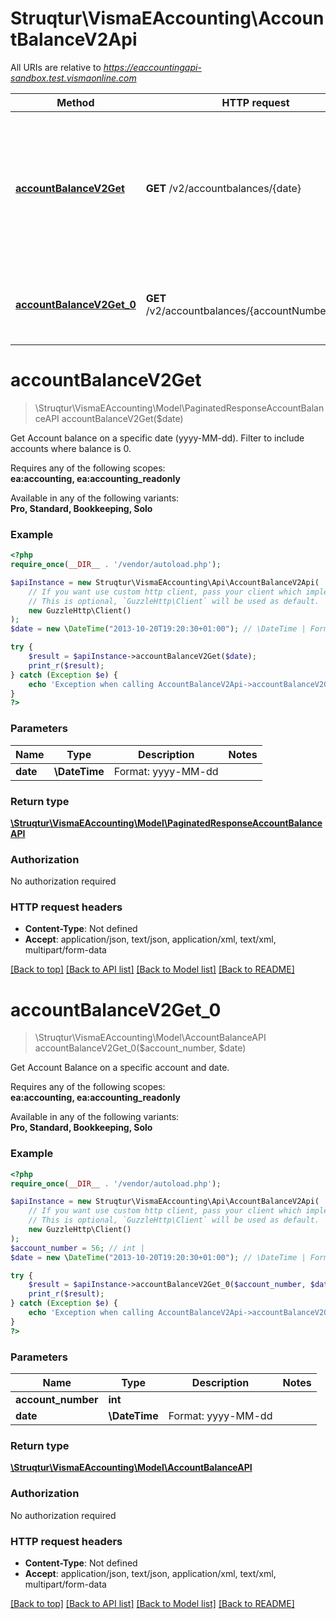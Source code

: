 # Struqtur\VismaEAccounting\AccountBalanceV2Api

All URIs are relative to *https://eaccountingapi-sandbox.test.vismaonline.com*

Method | HTTP request | Description
------------- | ------------- | -------------
[**accountBalanceV2Get**](AccountBalanceV2Api.md#accountBalanceV2Get) | **GET** /v2/accountbalances/{date} | Get Account balance on a specific date (yyyy-MM-dd). Filter to include accounts where balance is 0.
[**accountBalanceV2Get_0**](AccountBalanceV2Api.md#accountBalanceV2Get_0) | **GET** /v2/accountbalances/{accountNumber}/{date} | Get Account Balance on a specific account and date.


# **accountBalanceV2Get**
> \Struqtur\VismaEAccounting\Model\PaginatedResponseAccountBalanceAPI accountBalanceV2Get($date)

Get Account balance on a specific date (yyyy-MM-dd). Filter to include accounts where balance is 0.

<p>Requires any of the following scopes: <br><b>ea:accounting, ea:accounting_readonly</b></p><p>Available in any of the following variants: <br><b>Pro, Standard, Bookkeeping, Solo</b></p>

### Example
```php
<?php
require_once(__DIR__ . '/vendor/autoload.php');

$apiInstance = new Struqtur\VismaEAccounting\Api\AccountBalanceV2Api(
    // If you want use custom http client, pass your client which implements `GuzzleHttp\ClientInterface`.
    // This is optional, `GuzzleHttp\Client` will be used as default.
    new GuzzleHttp\Client()
);
$date = new \DateTime("2013-10-20T19:20:30+01:00"); // \DateTime | Format: yyyy-MM-dd

try {
    $result = $apiInstance->accountBalanceV2Get($date);
    print_r($result);
} catch (Exception $e) {
    echo 'Exception when calling AccountBalanceV2Api->accountBalanceV2Get: ', $e->getMessage(), PHP_EOL;
}
?>
```

### Parameters

Name | Type | Description  | Notes
------------- | ------------- | ------------- | -------------
 **date** | **\DateTime**| Format: yyyy-MM-dd |

### Return type

[**\Struqtur\VismaEAccounting\Model\PaginatedResponseAccountBalanceAPI**](../Model/PaginatedResponseAccountBalanceAPI.md)

### Authorization

No authorization required

### HTTP request headers

 - **Content-Type**: Not defined
 - **Accept**: application/json, text/json, application/xml, text/xml, multipart/form-data

[[Back to top]](#) [[Back to API list]](../../README.md#documentation-for-api-endpoints) [[Back to Model list]](../../README.md#documentation-for-models) [[Back to README]](../../README.md)

# **accountBalanceV2Get_0**
> \Struqtur\VismaEAccounting\Model\AccountBalanceAPI accountBalanceV2Get_0($account_number, $date)

Get Account Balance on a specific account and date.

<p>Requires any of the following scopes: <br><b>ea:accounting, ea:accounting_readonly</b></p><p>Available in any of the following variants: <br><b>Pro, Standard, Bookkeeping, Solo</b></p>

### Example
```php
<?php
require_once(__DIR__ . '/vendor/autoload.php');

$apiInstance = new Struqtur\VismaEAccounting\Api\AccountBalanceV2Api(
    // If you want use custom http client, pass your client which implements `GuzzleHttp\ClientInterface`.
    // This is optional, `GuzzleHttp\Client` will be used as default.
    new GuzzleHttp\Client()
);
$account_number = 56; // int | 
$date = new \DateTime("2013-10-20T19:20:30+01:00"); // \DateTime | Format: yyyy-MM-dd

try {
    $result = $apiInstance->accountBalanceV2Get_0($account_number, $date);
    print_r($result);
} catch (Exception $e) {
    echo 'Exception when calling AccountBalanceV2Api->accountBalanceV2Get_0: ', $e->getMessage(), PHP_EOL;
}
?>
```

### Parameters

Name | Type | Description  | Notes
------------- | ------------- | ------------- | -------------
 **account_number** | **int**|  |
 **date** | **\DateTime**| Format: yyyy-MM-dd |

### Return type

[**\Struqtur\VismaEAccounting\Model\AccountBalanceAPI**](../Model/AccountBalanceAPI.md)

### Authorization

No authorization required

### HTTP request headers

 - **Content-Type**: Not defined
 - **Accept**: application/json, text/json, application/xml, text/xml, multipart/form-data

[[Back to top]](#) [[Back to API list]](../../README.md#documentation-for-api-endpoints) [[Back to Model list]](../../README.md#documentation-for-models) [[Back to README]](../../README.md)

